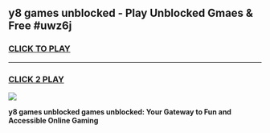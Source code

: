 
## y8 games unblocked - Play Unblocked Gmaes & Free #uwz6j
<h3>
<a href="https://premium.freeplayer.one?title=y8_games_unblocked&ref=01M">CLICK TO PLAY</a></h3>
<hr>

<h3>
<a href="https://premium.freeplayer.one?title=y8_games_unblocked&ref=01M">CLICK 2 PLAY</a>
  
</h3>

<a href="https://premium.freeplayer.one?title=y8_games_unblocked&ref=01M"><img src="https://clearcache.store/games.png"></a>


**y8 games unblocked games unblocked: Your Gateway to Fun and Accessible Online Gaming**
